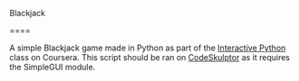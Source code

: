 Blackjack

====

A simple Blackjack game made in Python as part of the [Interactive Python](https://www.coursera.org/course/interactivepython2) class on Coursera. This script should be ran on [CodeSkulptor](http://codeskulptor.org) as it requires the SimpleGUI module.
